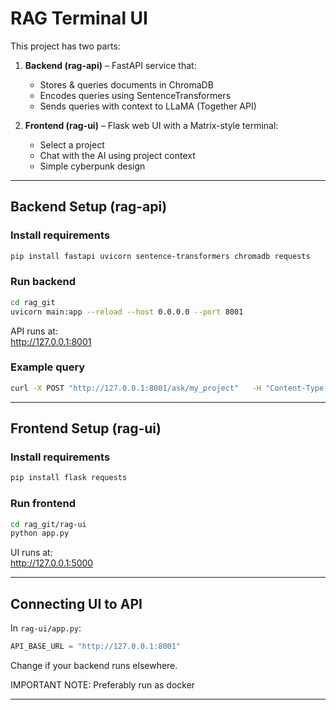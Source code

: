 # RAG Terminal UI

This project has two parts:

1. **Backend (rag-api)** – FastAPI service that:
   - Stores & queries documents in ChromaDB
   - Encodes queries using SentenceTransformers
   - Sends queries with context to LLaMA (Together API)

2. **Frontend (rag-ui)** – Flask web UI with a Matrix-style terminal:
   - Select a project
   - Chat with the AI using project context
   - Simple cyberpunk design

---

## Backend Setup (rag-api)

### Install requirements
```bash
pip install fastapi uvicorn sentence-transformers chromadb requests
```

### Run backend
```bash
cd rag_git
uvicorn main:app --reload --host 0.0.0.0 --port 8001
```

API runs at:  
http://127.0.0.1:8001

### Example query
```bash
curl -X POST "http://127.0.0.1:8001/ask/my_project"   -H "Content-Type: application/json"   -d '{"query": "explain login logic?"}'
```

---

## Frontend Setup (rag-ui)

### Install requirements
```bash
pip install flask requests
```

### Run frontend
```bash
cd rag_git/rag-ui
python app.py
```

UI runs at:  
http://127.0.0.1:5000

---

## Connecting UI to API

In `rag-ui/app.py`:

```python
API_BASE_URL = "http://127.0.0.1:8001"
```

Change if your backend runs elsewhere.

IMPORTANT NOTE: Preferably run as docker

---



